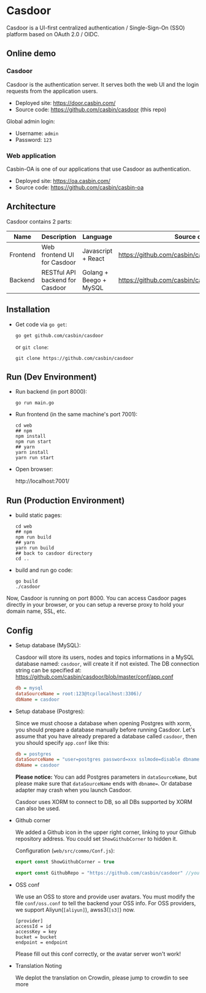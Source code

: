 Casdoor
====

Casdoor is a UI-first centralized authentication / Single-Sign-On (SSO) platform based on OAuth 2.0 / OIDC.

## Online demo

### Casdoor

Casdoor is the authentication server. It serves both the web UI and the login requests from the application users.

- Deployed site: https://door.casbin.com/
- Source code: https://github.com/casbin/casdoor (this repo)

Global admin login:

- Username: `admin`
- Password: `123`

### Web application

Casbin-OA is one of our applications that use Casdoor as authentication.

- Deployed site: https://oa.casbin.com/
- Source code: https://github.com/casbin/casbin-oa

## Architecture

Casdoor contains 2 parts:

Name | Description | Language | Source code
----|------|----|----
Frontend | Web frontend UI for Casdoor | Javascript + React | https://github.com/casbin/casdoor/tree/master/web
Backend | RESTful API backend for Casdoor | Golang + Beego + MySQL | https://github.com/casbin/casdoor

## Installation

- Get code via `go get`:

    ```shell
    go get github.com/casbin/casdoor
    ```

  or `git clone`:

    ```shell
    git clone https://github.com/casbin/casdoor
    ```

## Run (Dev Environment)

- Run backend (in port 8000):

    ```shell
    go run main.go
    ```

- Run frontend (in the same machine's port 7001):

    ```shell
    cd web
    ## npm
    npm install
    npm run start
    ## yarn
    yarn install
    yarn run start
    ```

- Open browser:

  http://localhost:7001/

## Run (Production Environment)

- build static pages:

  ```
  cd web
  ## npm
  npm run build
  ## yarn
  yarn run build
  ## back to casdoor directory
  cd ..
  ```

- build and run go code:

  ```
  go build
  ./casdoor
  ```

Now, Casdoor is running on port 8000. You can access Casdoor pages directly in your browser, or you can setup a reverse proxy to hold your domain name, SSL, etc.

## Config

- Setup database (MySQL):

  Casdoor will store its users, nodes and topics informations in a MySQL database named: `casdoor`, will create it if not existed. The DB connection string can be specified at: https://github.com/casbin/casdoor/blob/master/conf/app.conf

    ```ini
  db = mysql
  dataSourceName = root:123@tcp(localhost:3306)/
  dbName = casdoor
    ```

- Setup database (Postgres):

  Since we must choose a database when opening Postgres with xorm, you should prepare a database manually before running Casdoor. Let's assume that you have already prepared a database called `casdoor`, then you should specify `app.conf` like this:

  ``` ini
  db = postgres
  dataSourceName = "user=postgres password=xxx sslmode=disable dbname="
  dbName = casdoor
  ```

  **Please notice:** You can add Postgres parameters in `dataSourceName`, but please make sure that `dataSourceName` ends with `dbname=`. Or database adapter may crash when you launch Casdoor.

  Casdoor uses XORM to connect to DB, so all DBs supported by XORM can also be used.

- Github corner

  We added a Github icon in the upper right corner, linking to your Github repository address.
  You could set `ShowGithubCorner` to hidden it.

  Configuration (`web/src/commo/Conf.js`):

    ```javascript
  export const ShowGithubCorner = true

  export const GithubRepo = "https://github.com/casbin/casdoor" //your github repository
    ```

- OSS conf

  We use an OSS to store and provide user avatars. You must modify the file `conf/oss.conf` to tell the backend your OSS info. For OSS providers, we support Aliyun(`[aliyun]`), awss3(`[s3]`) now.

  ```
  [provider]
  accessId = id
  accessKey = key
  bucket = bucket
  endpoint = endpoint
  ```

  Please fill out this conf correctly, or the avatar server won't work!

* Translation Noting

  We deplot the translation on Crowdin, please jump to crowdin to see more